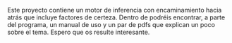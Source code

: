 Este proyecto contiene un motor de inferencia con encaminamiento hacia atrás que incluye factores de certeza. Dentro de podréis encontrar, a parte del programa, un manual de uso y un par de pdfs que explican un poco sobre el tema.
Espero que os resulte interesante.
